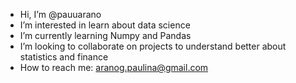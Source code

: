 - Hi, I’m @pauuarano
- I’m interested in learn about data science
- I’m currently learning Numpy and Pandas
- I’m looking to collaborate on projects to understand better about statistics and finance
- How to reach me: aranog.paulina@gmail.com

<!---
pauuarano/pauuarano is a ✨ special ✨ repository because its `README.md` (this file) appears on your GitHub profile.
You can click the Preview link to take a look at your changes.
--->
